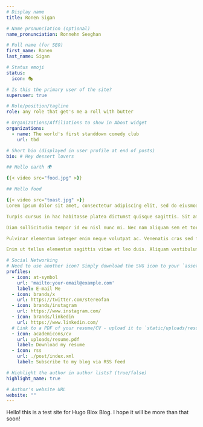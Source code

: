 ```yaml
---
# Display name
title: Ronen Sigan

# Name pronunciation (optional)
name_pronunciation: Ronnehn Seeghan

# Full name (for SEO)
first_name: Ronen
last_name: Sigan

# Status emoji
status:
  icon: 🎭

# Is this the primary user of the site?
superuser: true

# Role/position/tagline
role: any role that get's me a roll with butter

# Organizations/Affiliations to show in About widget
organizations:
  - name: The world's first standdown comedy club
    url: tbd

# Short bio (displayed in user profile at end of posts)
bio: # Hey dessert lovers

## Hello earth 🌍

{{< video src="food.jpg" >}}

## Hello food 

{{< video src="toast.jpg" >}}
Lorem ipsum dolor sit amet, consectetur adipiscing elit, sed do eiusmod tempor incididunt ut labore et dolore magna aliqua. Lorem mollis aliquam ut porttitor. Amet nisl purus in mollis nunc sed id semper. Sit amet est placerat in egestas. Ornare suspendisse sed nisi lacus sed viverra tellus. Tempus imperdiet nulla malesuada pellentesque elit eget gravida. Blandit massa enim nec dui. Nulla aliquet porttitor lacus luctus accumsan tortor posuere. Quam elementum pulvinar etiam non quam lacus suspendisse faucibus interdum. Ut enim blandit volutpat maecenas volutpat blandit aliquam. Non sodales neque sodales ut. Risus nec feugiat in fermentum posuere urna nec tincidunt praesent. Adipiscing diam donec adipiscing tristique risus nec feugiat in fermentum. Blandit aliquam etiam erat velit scelerisque in.

Turpis cursus in hac habitasse platea dictumst quisque sagittis. Sit amet mattis vulputate enim nulla aliquet porttitor lacus luctus. Tortor pretium viverra suspendisse potenti nullam. Nibh sit amet commodo nulla facilisi nullam vehicula ipsum a. Vulputate dignissim suspendisse in est ante. Pellentesque dignissim enim sit amet. At volutpat diam ut venenatis tellus. Pulvinar mattis nunc sed blandit. Amet volutpat consequat mauris nunc congue. Gravida neque convallis a cras semper auctor neque. Amet dictum sit amet justo. Morbi tristique senectus et netus et malesuada fames. Commodo quis imperdiet massa tincidunt nunc.

Diam sollicitudin tempor id eu nisl nunc mi. Nec nam aliquam sem et tortor. Ut tristique et egestas quis ipsum. Nullam vehicula ipsum a arcu. Diam maecenas ultricies mi eget mauris pharetra et ultrices. Magna eget est lorem ipsum dolor sit amet. Sit amet consectetur adipiscing elit. A lacus vestibulum sed arcu non odio euismod lacinia. Sit amet nisl purus in mollis nunc sed id semper. Fringilla phasellus faucibus scelerisque eleifend donec. Nulla facilisi cras fermentum odio. Nisl tincidunt eget nullam non nisi est sit. Leo vel orci porta non pulvinar neque laoreet suspendisse interdum. Diam sit amet nisl suscipit adipiscing bibendum est ultricies integer. Ut tortor pretium viverra suspendisse potenti. Pellentesque nec nam aliquam sem et tortor consequat id porta.

Pulvinar elementum integer enim neque volutpat ac. Venenatis cras sed felis eget velit aliquet sagittis id. Leo duis ut diam quam nulla porttitor massa id. Ipsum suspendisse ultrices gravida dictum fusce ut. Dui nunc mattis enim ut tellus elementum sagittis. Velit scelerisque in dictum non. Diam sollicitudin tempor id eu nisl nunc. Justo donec enim diam vulputate ut pharetra. Tellus elementum sagittis vitae et leo duis. Sed risus ultricies tristique nulla aliquet enim tortor at auctor. Aliquet nibh praesent tristique magna sit amet. Vestibulum mattis ullamcorper velit sed ullamcorper morbi. Tempor nec feugiat nisl pretium fusce id. Et malesuada fames ac turpis egestas maecenas pharetra convallis. Porttitor lacus luctus accumsan tortor posuere ac ut consequat semper. Amet cursus sit amet dictum. Vestibulum lorem sed risus ultricies tristique nulla aliquet enim. Diam vulputate ut pharetra sit amet.

Enim ut tellus elementum sagittis vitae et leo duis. Aliquam vestibulum morbi blandit cursus risus at ultrices mi tempus. Massa id neque aliquam vestibulum morbi blandit cursus. Non sodales neque sodales ut etiam sit amet. Aliquet risus feugiat in ante metus dictum. Porttitor eget dolor morbi non arcu risus quis varius quam. Nam aliquam sem et tortor consequat id porta nibh. Quam nulla porttitor massa id neque aliquam. Cras tincidunt lobortis feugiat vivamus. Platea dictumst quisque sagittis purus sit amet. Enim tortor at auctor urna nunc id cursus. Nisl suscipit adipiscing bibendum est ultricies integer. Adipiscing elit duis tristique sollicitudin nibh sit amet commodo nulla. Blandit aliquam etiam erat velit scelerisque in. Malesuada bibendum arcu vitae elementum. Urna id volutpat lacus laoreet non.🤷‍♀️.

# Social Networking
# Need to use another icon? Simply download the SVG icon to your `assets/media/icons/` folder.
profiles:
  - icon: at-symbol
    url: 'mailto:your-email@example.com'
    label: E-mail Me
  - icon: brands/x
    url: https://twitter.com/stereofan
  - icon: brands/instagram
    url: https://www.instagram.com/
  - icon: brands/linkedin
    url: https://www.linkedin.com/
  # Link to a PDF of your resume/CV - upload it to `static/uploads/resume.pdf`
  - icon: academicons/cv
    url: uploads/resume.pdf
    label: Download my resume
  - icon: rss
    url: ./post/index.xml
    label: Subscribe to my blog via RSS feed

# Highlight the author in author lists? (true/false)
highlight_name: true

# Author's website URL
website: ""
---
```


Hello! this is a test site for Hugo Blox Blog. I hope it will be more than that soon!
